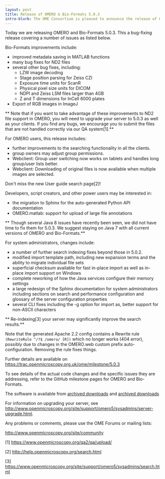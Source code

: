 ```yaml
---
layout: post
title: Release of OMERO & Bio-Formats 5.0.3
intro-blurb: The OME Consortium is pleased to announce the release of OMERO & Bio-Formats 5.0.3
---
```

Today we are releasing OMERO and Bio-Formats 5.0.3. This a bug-fixing release covering a number of issues as listed below.

Bio-Formats improvements include:

- improved metadata saving in MATLAB functions
- many bug fixes for ND2 files
- several other bug fixes, including:
    - LZW image decoding
    - Stage position parsing for Zeiss CZI
    - Exposure time units for ScanR
    - Physical pixel size units for DICOM
    - NDPI and Zeiss LSM files larger than 4GB
    - Z and T dimensions for InCell 6000 plates
- Export of RGB images in ImageJ

** Note that if you want to take advantage of these improvements to ND2 file support in OMERO, you will need to upgrade your server to 5.0.3 as well as your clients. If you find any bugs, we encourage you to submit the files that are not handled correctly via our QA system[1].**

For OMERO users, this release includes:

- further improvements to the searching functionality in all the clients.
- group owners may adjust group permissions.
- Webclient: Group user switching now works on tablets and handles long group/user lists better.
- Webclient: Downloading of original files is now available when multiple images are selected.

Don't miss the new User guide search page[2]!

Developers, script creators, and other power users may be interested in:

- the migration to Sphinx for the auto-generated Python API documentation
- OMERO.matlab: support for upload of large file annotations

** Though several Java 8 issues have recently been seen, we did not have time to fix them for 5.0.3. We suggest staying on Java 7 with all current versions of OMERO and Bio-Formats.**

For system administrators, changes include:

- a number of further search indexing fixes beyond those in 5.0.2.
- modified import template path, including new expansion terms and the ability to migrate individual file sets
- superficial checksum available for fast in-place import as well as in-place import support on Windows
- complete reworking of how the Java services configure their memory settings
- a large redesign of the Sphinx documentation for system administrators including sections on search and performance configuration and glossary of the server configuration properties
- several CLI fixes including the -g option for import as, better support for non-ASCII characters

** Re-indexing[3] your server may significantly improve the search results.**

Note that the generated Apache 2.2 config contains a Rewrite rule `(RewriteRule ^/?$ /omero/ [R])` which no longer works (404 error), possibly due to changes in the OMERO.web custom prefix auto-configuration. Removing the rule fixes things.

Further details are available on https://trac.openmicroscopy.org.uk/ome/milestone/5.0.3

To see details of the actual code changes and the specific issues they are addressing, refer to the GitHub milestone pages for OMERO and Bio-Formats.

The software is available from
[archived downloads](http://downloads.openmicroscopy.org/omero/5.0.3/)
and
[archived downloads](http://downloads.openmicroscopy.org/bio-formats/5.0.3/)

For information on upgrading your server, see http://www.openmicroscopy.org/site/support/omero5/sysadmins/server-upgrade.html.

Any problems or comments, please use the OME Forums or mailing lists:

http://www.openmicroscopy.org/site/community


[1] https://www.openmicroscopy.org/qa2/qa/upload/

[2] http://help.openmicroscopy.org/search.html

[3] https://www.openmicroscopy.org/site/support/omero5/sysadmins/search.html
